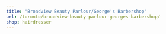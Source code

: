 ```yaml
---
title: "Broadview Beauty Parlour/George's Barbershop"
url: /toronto/broadview-beauty-parlour-georges-barbershop/
shop: hairdresser
---
```

